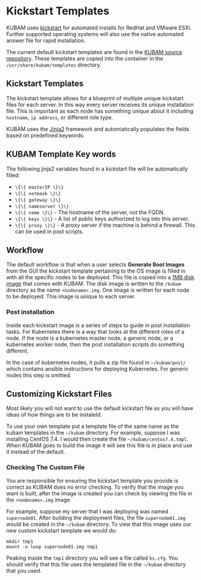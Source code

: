 # Kickstart Templates

KUBAM uses [kickstart](https://access.redhat.com/documentation/en-us/red_hat_enterprise_linux/6/html/installation_guide/s1-kickstart2-file) for automated installs for RedHat and VMware ESXi.  Further supported operating systems will also use the native automated answer file for rapid installation. 

The current default kickstart templates are found in the [KUBAM source repository](https://github.com/CiscoUcs/KUBaM/tree/master/kubam/templates).  These templates are copied into the container in the ```/usr/share/kubam/templates``` directory.  

## Kickstart Templates

The kickstart template allows for a blueprint of multiple unique kickstart files for each server.  In this way every server receives its unique installation file.  This is important as each node has something unique about it including ```hostname```, ```ip address```, or different role type.  

KUBAM uses the [Jinja2](http://jinja.pocoo.org/docs/2.10/)
 framework and automiatically populates the fields based on predefined keywords.  
 
## KUBAM Template Key words

The following jinja2 variables found in a kickstart file will be automatically filled: 

* ```\{\{ masterIP \}\}```
* ```\{\{ netmask \}\}```
* ```\{\{ gateway \}\}```
* ```\{\{ nameserver \}\}```
* ```\{\{ name \}\}``` - The hostname of the server, not the FQDN.
* ```\{\{ keys \}\}``` - A list of public keys authorized to log into this server. 
* ```\{\{ proxy \}\}``` - A proxy server if the machine is behind a firewall.  This can be used in post scripts. 


## Workflow

The default workflow is that when a user selects __Generate Boot Images__ from the GUI the kickstart template pertaining to the OS image is filled in with all the specific nodes to be deployed.  This file is copied into a [1MB disk image](https://github.com/CiscoUcs/KUBaM/blob/master/kubam/files/stage1/ks.img)  that comes with KUBAM.  The disk image is written to the ```/kubam``` directory as the name ```<nodename>.img```.  One image is written for each node to be deployed.  This image is unique to each server. 

### Post installation

Inside each kickstart image is a series of steps to guide in post installation tasks.  For Kubernetes there is a way that looks at the different roles of a node.  If the node is a kubernetes master node, a generic node, or a kubernetes worker node, then the post installation scripts do something different. 

In the case of kubernetes nodes, it pulls a zip file found in ```~/kubam/post/``` which contains ansible instructions for deploying Kubernetes.  For generic nodes this step is omitted. 

## Customizing Kickstart Files

Most likely you will not want to use the default kickstart file as you will have ideas of how things are to be instaleld.  

To use your own template put a template file of the same name as the kubam templates in the ```~/kubam``` directory.  For example, suppose I was installing CentOS 7.4.  I would then create the file ```~/kubam/centos7.4.tmpl```.  When KUBAM goes to build the image it will see this file is in place and use it instead of the default.  

### Checking The Custom File

You are responsible for ensuring the kickstart template you provide is correct as KUBAM does no error checking.  To verify that the image you want is built, after the image is created you can check by viewing the file in the ```<nodename>.img``` image. 

For example, suppose my server that I was deploying was named ```supernode01```.  After building the deployment files, the file ```supernode01.img``` would be created in the ```~/kubam``` directory.  To view that this image uses our new custom kickstart template we would do:

```
mkdir tmp1
mount -o loop supernode01.img tmp1
```

Peaking inside the ```tmp1``` directory you will see a file called ```ks.cfg```.  You should verify that this file uses the templated file in the ```~/kubam``` directory that you used.  
 
 